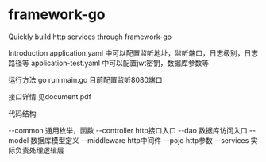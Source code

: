 # framework-go
Quickly build http services through framework-go

Introduction
application.yaml 中可以配置监听地址，监听端口，日志级别，日志路径等
application-test.yaml 中可以配置jwt密钥，数据库参数等

运行方法
go run main.go 目前配置监听8080端口

接口详情
见document.pdf

代码结构

--common 通用枚举，函数
--controller http接口入口
--dao 数据库访问入口
--model 数据库模型定义
--middleware http中间件
--pojo http参数
--services 实际负责处理逻辑层
